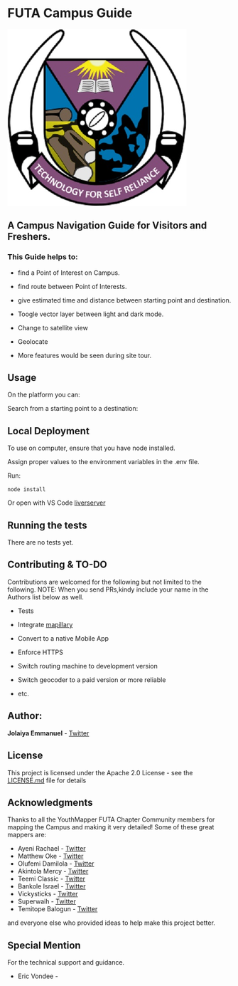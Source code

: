 # FUTA Campus Guide

![gischatbot](assets/icons/futalogo.jpeg)

## A Campus Navigation Guide for Visitors and Freshers.

### This Guide helps to:

* find a Point of Interest on Campus.


* find route between Point of Interests.

*  give estimated time and distance between starting point and destination.

* Toogle vector layer between light and dark mode.

* Change to satellite view

* Geolocate 

* More features would be seen during site tour.

## Usage

On the platform you can:

Search from a starting point to a destination:


## Local Deployment

To use on computer, ensure that you have node installed.

Assign proper values to the environment variables in the .env file.

Run:

```
node install

```

Or open with VS Code [liverserver](https://marketplace.visualstudio.com/items?itemName=ritwickdey.LiveServer)


## Running the tests

There are no tests yet.

## Contributing & TO-DO

Contributions are welcomed for the following but not limited to the following.
NOTE: When you send PRs,kindy include your name in the Authors list below as well.

 * Tests

 * Integrate [mapillary](https://www.mapillary.com/)

 * Convert to a native Mobile App

 * Enforce HTTPS

 * Switch routing machine to development version

 * Switch geocoder to a paid version or more reliable

 * etc.


## Author:

**Jolaiya Emmanuel** - [Twitter](https://twitter.com/jeafreezy) <br>

## License

This project is licensed under the Apache 2.0 License - see the [LICENSE.md](LICENSE.md) file for details

## Acknowledgments

Thanks to all the YouthMapper FUTA Chapter Community members for mapping the Campus and making it very detailed! Some of these great mappers are:

* Ayeni Rachael - [Twitter]()
* Matthew Oke - [Twitter]()
* Olufemi Damilola - [Twitter](https://twitter.com/MideMary1)
* Akintola Mercy - [Twitter]()
* Teemi Classic - [Twitter]()
* Bankole Israel - [Twitter]()
* Vickysticks - [Twitter]()
* Superwaih - [Twitter]()
* Temitope Balogun - [Twitter]()

and everyone else who provided ideas to help make this project better.

## Special Mention
 For the technical support and guidance.

* Eric Vondee - []()
